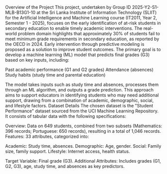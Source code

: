 Overview of the Project
This project, undertaken by Group ID 2025-Y2-S1-MLB-B13G1-10 at the Sri Lanka Institute of Information Technology (SLIIT) for the Artificial Intelligence and Machine Learning course (IT2011, Year 2, Semester 1 - 2025), focuses on the early identification of at-risk students in secondary education to enable timely academic interventions. The real-world problem domain highlights that approximately 30% of students fail to meet minimum grade requirements in secondary education, as reported by the OECD in 2024. Early intervention through predictive modeling is proposed as a solution to improve student outcomes.
The primary goal is to develop a machine learning (ML) model that predicts final grades (G3) based on key inputs, including:

Past academic performance (G1 and G2 grades)
Attendance (absences)
Study habits (study time and parental education)

The model takes inputs such as study time and absences, processes them through an ML algorithm, and outputs a grade prediction. This approach aims to support educators in identifying students who may need additional support, drawing from a combination of academic, demographic, social, and lifestyle factors.
Dataset Details
The chosen dataset is the "Student Performance" dataset sourced from the UCI Machine Learning Repository. It consists of tabular data with the following specifications:

Overview: Data on 649 students, combined from two subsets (Mathematics: 396 records; Portuguese: 650 records), resulting in a total of 1,046 records.
Features: 33 attributes, categorized into:

Academic: Study time, absences.
Demographic: Age, gender.
Social: Family size, family support.
Lifestyle: Internet access, health status.


Target Variable: Final grade (G3).
Additional Attributes: Includes grades (G1, G2, G3), age, study time, and absences as key predictors.
